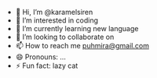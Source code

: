 - 👋 Hi, I’m @karamelsiren
- 👀 I’m interested in coding
- 🌱 I’m currently learning new language
- 💞️ I’m looking to collaborate on 
- 📫 How to reach me puhmira@gmail.com
- 😄 Pronouns: ...
- ⚡ Fun fact: lazy cat

<!---
karamelsiren/karamelsiren is a ✨ special ✨ repository because its `README.md` (this file) appears on your GitHub profile.
You can click the Preview link to take a look at your changes.
--->
